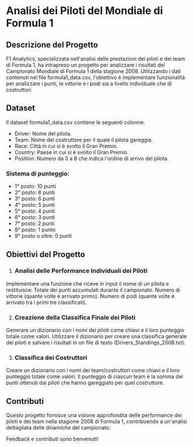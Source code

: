 # Analisi dei Piloti del Mondiale di Formula 1

## Descrizione del Progetto

F1 Analytics, specializzata nell'analisi delle prestazioni dei piloti e dei team di Formula 1, ha intrapreso un progetto per analizzare i risultati del Campionato Mondiale di Formula 1 della stagione 2008. Utilizzando i dati contenuti nel file formula1_data.csv, l'obiettivo è implementare funzionalità per analizzare i punti, le vittorie e i podi sia a livello individuale che di costruttori.

## Dataset
Il dataset formula1_data.csv contiene le seguenti colonne:

- Driver: Nome del pilota.
- Team: Nome del costruttore per il quale il pilota gareggia.
- Race: Città in cui si è svolto il Gran Premio.
- Country: Paese in cui si è svolto il Gran Premio.
- Position: Numero da 0 a 8 che indica l'ordine di arrivo del pilota.

### Sistema di punteggio:

- 1° posto: 10 punti
- 2° posto: 8 punti
- 3° posto: 6 punti
- 4° posto: 5 punti
- 5° posto: 4 punti
- 6° posto: 3 punti
- 7° posto: 2 punti
- 8° posto: 1 punto
- 9° posto o oltre: 0 punti

## Obiettivi del Progetto
1. ### Analisi delle Performance Individuali dei Piloti
Implementare una funzione che riceve in input il nome di un pilota e restituisce:
Totale dei punti accumulati durante il campionato.
Numero di vittorie (quante volte è arrivato primo).
Numero di podi (quante volte è arrivato tra i primi tre classificati).

2. ### Creazione della Classifica Finale dei Piloti
Generare un dizionario con i nomi dei piloti come chiavi e il loro punteggio totale come valori. Utilizzare il dizionario per creare una classifica generale dei piloti e salvare i risultati in un file di testo (Drivers_Standings_2008.txt).

3. ### Classifica dei Costruttori
Creare un dizionario con i nomi dei team/costruttori come chiavi e il loro punteggio totale come valori. Il punteggio di ciascun team è la somma dei punti ottenuti dai piloti che hanno gareggiato per quel costruttore.

## Contributi
Questo progetto fornisce una visione approfondita delle performance dei piloti e dei team nella stagione 2008 di Formula 1, contribuendo a un'analisi dettagliata delle dinamiche del campionato.

Feedback e contributi sono benvenuti!
